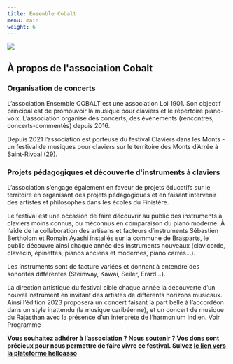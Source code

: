 ```yaml
---
title: Ensemble Cobalt
menu: main
weight: 6
---
```

![](/img/cobalt.png)

## À propos de l'association Cobalt

### Organisation de concerts

L’association Ensemble COBALT est une association Loi 1901. Son objectif principal est de promouvoir la musique pour claviers et le répertoire piano-voix. L’association organise des concerts, des événements (rencontres, concerts-commentés) depuis 2016. 

Depuis 2021 l’association est porteuse du festival Claviers dans les Monts - un festival de musiques pour claviers sur le territoire des Monts d’Arrée à Saint-Rivoal (29).

### Projets pédagogiques et découverte d'instruments à claviers

L’association s’engage également en faveur de projets éducatifs sur le territoire en organisant des projets pédagogiques et en faisant intervenir des artistes et philosophes dans les écoles du Finistère. 

Le festival est une occasion de faire découvrir au public des instruments à claviers moins connus, ou méconnus en comparaison du piano moderne. À l’aide de la collaboration des artisans et facteurs d’instruments Sébastien Bertholom et Romain Ayashi installés sur la commune de Brasparts, le public découvre ainsi chaque année des instruments nouveaux (clavicorde, clavecin, épinettes, pianos anciens et modernes, piano carrés…).

Les instruments sont de facture variées et donnent à entendre des sonorités différentes (Steinway, Kawai, Seiler, Erard…).

La direction artistique du festival cible chaque année la découverte d’un nouvel instrument en invitant des artistes de différents horizons musicaux. Ainsi l’édition 2023 proposera un concert faisant la part belle à l’accordéon dans un style inattendu (la musique caribéenne), et un concert de musique du Rajasthan avec la présence d’un interprète de l’harmonium indien. Voir Programme

**Vous souhaitez adhérer à l’association ? Nous soutenir ? Vos dons sont précieux pour nous permettre de faire vivre ce festival. Suivez [le lien vers la plateforme helloasso](https://www.helloasso.com/associations/ensemble-cobalt/collectes/soutien-au-festival-claviers-dans-les-monts-3eme-edition)**
